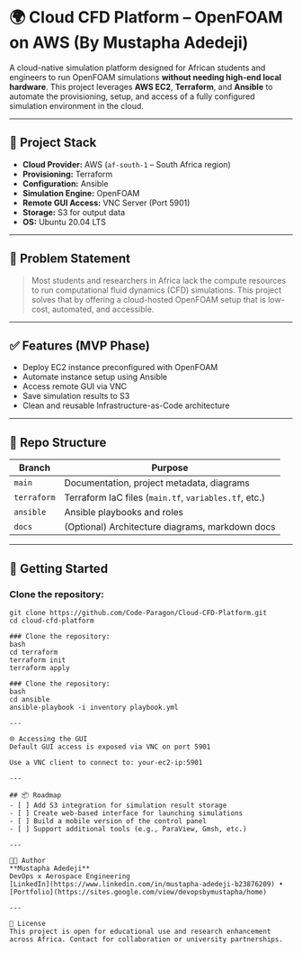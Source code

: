 # 🌍 Cloud CFD Platform – OpenFOAM on AWS (By Mustapha Adedeji)

A cloud-native simulation platform designed for African students and engineers to run OpenFOAM simulations **without needing high-end local hardware**. This project leverages **AWS EC2**, **Terraform**, and **Ansible** to automate the provisioning, setup, and access of a fully configured simulation environment in the cloud.

---

## 🔧 Project Stack

- **Cloud Provider:** AWS (`af-south-1` – South Africa region)
- **Provisioning:** Terraform
- **Configuration:** Ansible
- **Simulation Engine:** OpenFOAM
- **Remote GUI Access:** VNC Server (Port 5901)
- **Storage:** S3 for output data
- **OS:** Ubuntu 20.04 LTS

---

## 🎯 Problem Statement

> Most students and researchers in Africa lack the compute resources to run computational fluid dynamics (CFD) simulations. This project solves that by offering a cloud-hosted OpenFOAM setup that is low-cost, automated, and accessible.

---

## ✅ Features (MVP Phase)
- Deploy EC2 instance preconfigured with OpenFOAM
- Automate instance setup using Ansible
- Access remote GUI via VNC
- Save simulation results to S3
- Clean and reusable Infrastructure-as-Code architecture

---

## 📂 Repo Structure

| Branch       | Purpose |
|--------------|---------|
| `main`       | Documentation, project metadata, diagrams |
| `terraform`  | Terraform IaC files (`main.tf`, `variables.tf`, etc.) |
| `ansible`    | Ansible playbooks and roles |
| `docs`       | (Optional) Architecture diagrams, markdown docs |

---

## 🚀 Getting Started

### Clone the repository:
```
git clone https://github.com/Code-Paragon/Cloud-CFD-Platform.git
cd cloud-cfd-platform

### Clone the repository:
bash
cd terraform
terraform init
terraform apply

### Clone the repository:
bash
cd ansible
ansible-playbook -i inventory playbook.yml

---

🌐 Accessing the GUI
Default GUI access is exposed via VNC on port 5901

Use a VNC client to connect to: your-ec2-ip:5901

---

## 📦 Roadmap
- [ ] Add S3 integration for simulation result storage  
- [ ] Create web-based interface for launching simulations  
- [ ] Build a mobile version of the control panel  
- [ ] Support additional tools (e.g., ParaView, Gmsh, etc.)

---

👨‍💻 Author  
**Mustapha Adedeji**  
DevOps x Aerospace Engineering  
[LinkedIn](https://www.linkedin.com/in/mustapha-adedeji-b23876209) • [Portfolio](https://sites.google.com/view/devopsbymustapha/home)

---

📜 License
This project is open for educational use and research enhancement across Africa. Contact for collaboration or university partnerships.
